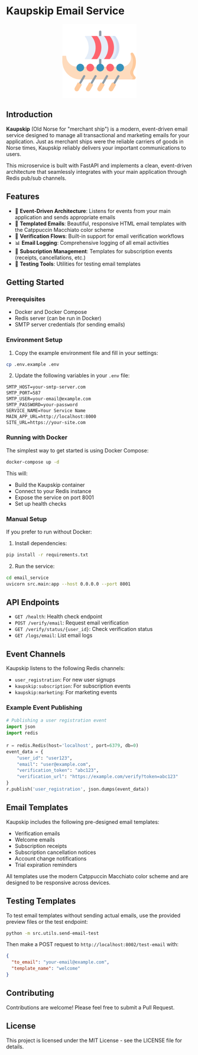 # Kaupskip Email Service

<p align="center">
  <img src="images/kaupskip-logo.png" alt="Kaupskip Logo" width="200"/>
</p>

## Introduction

**Kaupskip** (Old Norse for "merchant ship") is a modern, event-driven email service designed to manage all transactional and marketing emails for your application. Just as merchant ships were the reliable carriers of goods in Norse times, Kaupskip reliably delivers your important communications to users.

This microservice is built with FastAPI and implements a clean, event-driven architecture that seamlessly integrates with your main application through Redis pub/sub channels.

## Features

- 🚀 **Event-Driven Architecture**: Listens for events from your main application and sends appropriate emails
- 📧 **Templated Emails**: Beautiful, responsive HTML email templates with the Catppuccin Macchiato color scheme
- 🔐 **Verification Flows**: Built-in support for email verification workflows
- 📊 **Email Logging**: Comprehensive logging of all email activities
- 🔄 **Subscription Management**: Templates for subscription events (receipts, cancellations, etc.)
- 🧪 **Testing Tools**: Utilities for testing email templates

## Getting Started

### Prerequisites

- Docker and Docker Compose
- Redis server (can be run in Docker)
- SMTP server credentials (for sending emails)

### Environment Setup

1. Copy the example environment file and fill in your settings:

```bash
cp .env.example .env
```

2. Update the following variables in your `.env` file:

```
SMTP_HOST=your-smtp-server.com
SMTP_PORT=587
SMTP_USER=your-email@example.com
SMTP_PASSWORD=your-password
SERVICE_NAME=Your Service Name
MAIN_APP_URL=http://localhost:8000
SITE_URL=https://your-site.com
```

### Running with Docker

The simplest way to get started is using Docker Compose:

```bash
docker-compose up -d
```

This will:
- Build the Kaupskip container
- Connect to your Redis instance
- Expose the service on port 8001
- Set up health checks

### Manual Setup

If you prefer to run without Docker:

1. Install dependencies:

```bash
pip install -r requirements.txt
```

2. Run the service:

```bash
cd email_service
uvicorn src.main:app --host 0.0.0.0 --port 8001
```

## API Endpoints

- `GET /health`: Health check endpoint
- `POST /verify/email`: Request email verification
- `GET /verify/status/{user_id}`: Check verification status
- `GET /logs/email`: List email logs

## Event Channels

Kaupskip listens to the following Redis channels:

- `user_registration`: For new user signups
- `kaupskip:subscription`: For subscription events
- `kaupskip:marketing`: For marketing events

### Example Event Publishing

```python
# Publishing a user registration event
import json
import redis

r = redis.Redis(host='localhost', port=6379, db=0)
event_data = {
    "user_id": "user123",
    "email": "user@example.com",
    "verification_token": "abc123",
    "verification_url": "https://example.com/verify?token=abc123"
}
r.publish('user_registration', json.dumps(event_data))
```

## Email Templates

Kaupskip includes the following pre-designed email templates:

- Verification emails
- Welcome emails
- Subscription receipts
- Subscription cancellation notices
- Account change notifications
- Trial expiration reminders

All templates use the modern Catppuccin Macchiato color scheme and are designed to be responsive across devices.

## Testing Templates

To test email templates without sending actual emails, use the provided preview files or the test endpoint:

```bash
python -m src.utils.send-email-test
```

Then make a POST request to `http://localhost:8002/test-email` with:

```json
{
  "to_email": "your-email@example.com",
  "template_name": "welcome"
}
```

## Contributing

Contributions are welcome! Please feel free to submit a Pull Request.

## License

This project is licensed under the MIT License - see the LICENSE file for details.



